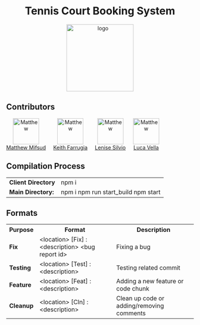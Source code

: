 <h1 align="center"> Tennis Court Booking System</h1>

<p align="center"><a target="_blank" rel="noopener noreferrer"><img width="180" src="https://static.vecteezy.com/system/resources/previews/027/504/381/original/a-tennis-ball-on-a-transparent-background-free-png.png" alt="logo"></a></p>

Contributors
---

<p align="center">
    <div style="display: flex; flex-wrap: wrap;">
        <div style="margin-right: 20px;" align="center">
            <a href="https://github.com/mifsudmatthew">
            <img src="https://avatars.githubusercontent.com/u/97695752?v=4" alt="Matthew" style="width: 70px;">
            </a>
            <br>
            <a href="https://github.com/mifsudmatthew">Matthew Mifsud</a>
        </div>
        <div style="margin-right: 20px;" align="center">
            <a href="https://github.com/KeithFarrugia">
            <img src="https://avatars.githubusercontent.com/u/148719589?v=4" alt="Matthew" style="width: 70px;">
            </a>
            <br>
            <a href="https://github.com/KeithFarrugia">Keith Farrugia</a>
        </div>
        <div style="margin-right: 20px;" align="center">
            <a href="https://github.com/lensil">
            <img src="https://avatars.githubusercontent.com/u/147991201?v=4" alt="Matthew" style="width: 70px;">
            </a>
            <br>
            <a href="https://github.com/lensil">Lenise Silvio</a>
        </div>
        <div style="margin-right: 20px;" align="center">
            <a href="https://github.com/FirePhoenixBro">
            <img src="https://avatars.githubusercontent.com/u/104022853?v=4" alt="Matthew" style="width: 70px;">
            </a>
            <br>
            <a href="https://github.com/FirePhoenixBro">Luca Vella</a>
        </div>
    </div>
</p>



Compilation Process
-------------------
<table>
  <tr>
    <td><b>Client Directory</b></td>
    <td>npm i</td>
  </tr>
  <tr>
    <td><b>Main Directory:</b></td>
    <td>
    npm i
    npm run start_build
    npm start
    </td>
  </tr>
</table>


Formats
--------
<table>
  <tr>
    <th><b>Purpose</b></th>
    <th> Format</th>
    <th> Description</th>
  </tr>

  <tr>
    <td><b>Fix</b></td>
    <td>&lt;location&gt; [Fix] : &lt;description&gt; &lt;bug report id&gt;</td>
    <td>Fixing a bug</td>
  </tr>
  
  <tr>
    <td><b>Testing</b></td>
    <td>&lt;location&gt; [Test] : &lt;description&gt;</td>
    <td>Testing related commit</td>
  </tr>

  <tr>
    <td><b>Feature</b></td>
    <td>&lt;location&gt; [Feat] : &lt;description&gt;</td>
    <td>Adding a new feature or code chunk</td>
  </tr>

  <tr>
    <td><b>Cleanup</b></td>
    <td>&lt;location&gt; [Cln] : &lt;description&gt;</td>
    <td>Clean up code or adding/removing comments</td>
  </tr>
</table>
